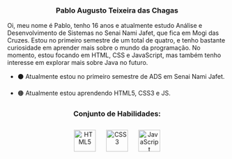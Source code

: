 
### <div align="center">Pablo Augusto Teixeira das Chagas
Oi, meu nome é Pablo, tenho 16 anos e atualmente estudo Análise e Desenvolvimento de Sistemas no Senai Nami Jafet, que fica em Mogi das Cruzes. Estou no primeiro semestre de um total de quatro, e tenho bastante curiosidade em aprender mais sobre o mundo da programação. No momento, estou focando em HTML, CSS e JavaScript, mas também tenho interesse em explorar mais sobre Java no futuro.
 </div>  
  

- ⚫ Atualmente estou no primeiro semestre de ADS em Senai Nami Jafet.  
  

- 🟠 Atualmente estou aprendendo HTML5, CSS3 e JS.  
  



### <div align="center">Conjunto de Habilidades:
<div align="center">  
<a href="https://en.wikipedia.org/wiki/HTML5" target="_blank"><img style="margin: 10px" src="https://profilinator.rishav.dev/skills-assets/html5-original-wordmark.svg" alt="HTML5" height="50" /></a>  
<a href="https://www.w3schools.com/css/" target="_blank"><img style="margin: 10px" src="https://profilinator.rishav.dev/skills-assets/css3-original-wordmark.svg" alt="CSS3" height="50" /></a>  
<a href="https://www.javascript.com/" target="_blank"><img style="margin: 10px" src="https://profilinator.rishav.dev/skills-assets/javascript-original.svg" alt="JavaScript" height="50" /></a>  
</div>  

<br/>  
